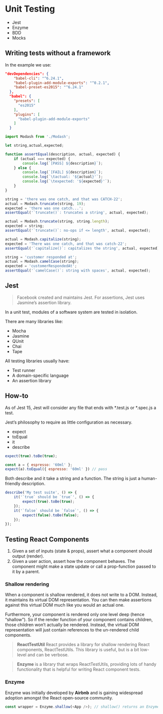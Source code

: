 # Unit Testing

+ Jest
+ Enzyme
+ BDD
+ Mocks

## Writing tests without a framework

In the example we use:

```json
"devDependencies": {
    "babel-cli": "^6.24.1",
    "babel-plugin-add-module-exports": "^0.2.1",
    "babel-preset-es2015": "^6.24.1"
  },
  "babel": {
    "presets": [
      "es2015"
    ],
    "plugins": [
      "babel-plugin-add-module-exports"
    ]
  }
```

```js
import Modash from './Modash';

let string,actual,expected;

function assertEqual(description, actual, expected) {
    if (actual === expected) {
        console.log(`[PASS] ${description}`);
    } else {
        console.log(`[FAIL] ${description}`);
        console.log(`\tactual: '${actual}'`);
        console.log(`\texpected: '${expected}'`);
    }
}

string = 'there was one catch, and that was CATCH-22';
actual = Modash.truncate(string, 19);
expected = 'there was one catch...';
assertEqual('`truncate()`: truncates a string', actual, expected);

actual = Modash.truncate(string, string.length);
expected = string;
assertEqual('`truncate()`: no-ops if <= length', actual, expected);

actual = Modash.capitalize(string);
expected = 'There was one catch, and that was catch-22';
assertEqual('`capitalize()`: capitalizes the string', actual, expected);

string = 'customer responded at';
actual = Modash.camelCase(string);
expected = 'customerRespondedAt';
assertEqual('`camelCase()`: string with spaces', actual, expected);

```

## Jest

> Facebook created and maintains Jest. For assertions, Jest uses Jasmine’s assertion library.

In a unit test, modules of a software system are tested in isolation.

There are many libraries like:

+ Mocha
+ Jasmine
+ QUnit
+ Chai
+ Tape

All testing libraries usually have:

+ Test runner
+ A domain-specific language
+ An assertion library

## How-to

As of Jest 15, Jest will consider any file that ends with *.test.js or *.spec.js a test.

Jest’s philosophy to require as little configuration as necessary.

+ expect
+ toEqual
+ it
+ describe

```js
expect(true).toBe(true);

const a = { espresso: '60ml' };
expect(a).toEqual({ espresso: '60ml' }) // pass
```

Both describe and it take a string and a function. The string is just a human-friendly description.

```js
describe('My test suite', () => {
    it('`true` should be `true`', () => {
        expect(true).toBe(true);
    });
    it('`false` should be `false`', () => {
        expect(false).toBe(false);
    });
});
```

## Testing React Components

1. Given a set of inputs (state & props), assert what a component should output (render).
2. Given a user action, assert how the component behaves. The component might make a state update or call a prop-function passed to it by a parent.

### Shallow rendering

When a component is shallow rendered, it does not write to a DOM. Instead, it maintains its virtual DOM representation. You can then make assertions against this virtual DOM much like you would an actual one.

Furthermore, your component is rendered only one level deep (hence “shallow”). So if the render function of your component contains children, those children won’t actually be rendered. Instead, the virtual DOM representation will just contain references to the un-rendered child components.

> **ReactTestUtil** React provides a library for shallow rendering React components, ReactTestUtils. This library is useful, but is a bit low-level and can be verbose.

> **Enzyme** is a library that wraps ReactTestUtils, providing lots of handy functionality that is helpful for writing React component tests.

### Enzyme

Enzyme was initially developed by **Airbnb** and is gaining widespread adoption amongst the React open-source community.

```js
const wrapper = Enzyme.shallow(<App />); // shallow() returns an EnzymeWrapper object.
```